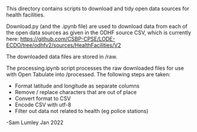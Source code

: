 This directory contains scripts to download and tidy open data sources for health facilities. 

Download.py (and the .ipynb file) are used to download data from each of the open data sources as given in the ODHF source CSV, which is currently here: https://github.com/CSBP-CPSE/LODE-ECDO/tree/odhfv2/sources/HealthFacilities/V2

The downloaded data files are stored in /raw.

The processing.ipynb script processes the raw downloaded files for use with Open Tabulate into  /processed. The following steps are taken:
- Format latitude and longitude as separate columns
- Remove / replace characters that are out of place
- Convert format to CSV 
- Encode CSV with utf-8
- Filter out data not related to health (eg police stations)

-Sam Lumley
Jan 2022

